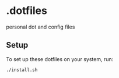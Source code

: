 # .dotfiles

personal dot and config files

## Setup

To set up these dotfiles on your system, run:

```bash
./install.sh

```
